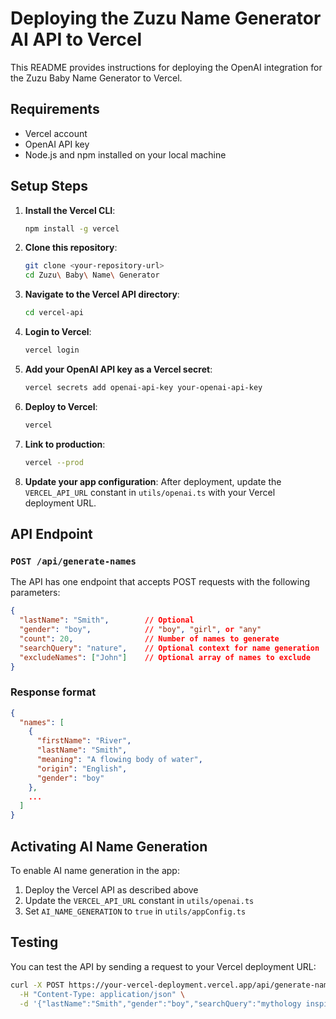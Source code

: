 # Deploying the Zuzu Name Generator AI API to Vercel

This README provides instructions for deploying the OpenAI integration for the Zuzu Baby Name Generator to Vercel.

## Requirements

- Vercel account
- OpenAI API key
- Node.js and npm installed on your local machine

## Setup Steps

1. **Install the Vercel CLI**:
   ```bash
   npm install -g vercel
   ```

2. **Clone this repository**:
   ```bash
   git clone <your-repository-url>
   cd Zuzu\ Baby\ Name\ Generator
   ```

3. **Navigate to the Vercel API directory**:
   ```bash
   cd vercel-api
   ```

4. **Login to Vercel**:
   ```bash
   vercel login
   ```

5. **Add your OpenAI API key as a Vercel secret**:
   ```bash
   vercel secrets add openai-api-key your-openai-api-key
   ```

6. **Deploy to Vercel**:
   ```bash
   vercel
   ```

7. **Link to production**:
   ```bash
   vercel --prod
   ```

8. **Update your app configuration**:
   After deployment, update the `VERCEL_API_URL` constant in `utils/openai.ts` with your Vercel deployment URL.

## API Endpoint

### `POST /api/generate-names`

The API has one endpoint that accepts POST requests with the following parameters:

```json
{
  "lastName": "Smith",        // Optional
  "gender": "boy",            // "boy", "girl", or "any"
  "count": 20,                // Number of names to generate
  "searchQuery": "nature",    // Optional context for name generation
  "excludeNames": ["John"]    // Optional array of names to exclude
}
```

### Response format

```json
{
  "names": [
    {
      "firstName": "River",
      "lastName": "Smith",
      "meaning": "A flowing body of water",
      "origin": "English",
      "gender": "boy"
    },
    ...
  ]
}
```

## Activating AI Name Generation

To enable AI name generation in the app:

1. Deploy the Vercel API as described above
2. Update the `VERCEL_API_URL` constant in `utils/openai.ts`
3. Set `AI_NAME_GENERATION` to `true` in `utils/appConfig.ts`

## Testing

You can test the API by sending a request to your Vercel deployment URL:

```bash
curl -X POST https://your-vercel-deployment.vercel.app/api/generate-names \
  -H "Content-Type: application/json" \
  -d '{"lastName":"Smith","gender":"boy","searchQuery":"mythology inspired"}'
``` 